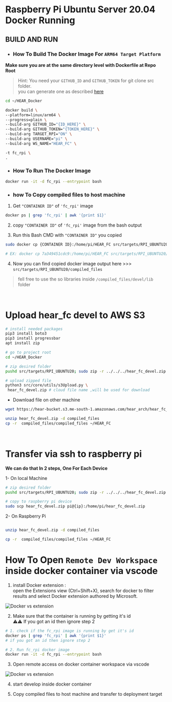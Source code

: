 # Raspberry Pi Ubuntu Server 20.04 Docker Running

## BUILD AND RUN

* ### How To Build The Docker Image For ```ARM64 Target Platform``` 


**Make sure you are at the same directory level with Dockerfile at Repo Root**

> Hint: You need your ```GITHUB_ID``` and ```GITHUB_TOKEN``` for git clone src folder.\
you can generate one as described [here](https://docs.github.com/en/authentication/keeping-your-account-and-data-secure/managing-your-personal-access-tokens)
```bash 
cd ~/HEAR_Docker

docker build \
--platform=linux/arm64 \
--progress=plain \
--build-arg GITHUB_ID="{ID_HERE}" \
--build-arg GITHUB_TOKEN="{TOKEN_HERE}" \
--build-arg TARGET_RPI="ON" \
--build-arg USERNAME="pi" \
--build-arg WS_NAME="HEAR_FC" \

-t fc_rpi \
.

```

- ### How To Run The Docker Image

```bash 
docker run -it -d fc_rpi --entrypoint bash
```


- ### how To Copy compiled files to host machine
1. Get ```"CONTAINER ID"``` of ```'fc_rpi'``` image
```bash 
docker ps | grep 'fc_rpi' | awk '{print $1}'
```

2. copy ```"CONTAINER ID"``` of ```'fc_rpi'``` image from the bash output

3. Run this Bash CMD with ```"CONTAINER ID"``` you copied
```bash
sudo docker cp {CONTAINER ID}:/home/pi/HEAR_FC src/targets/RPI_UBUNTU20/compiled_files

# EX: docker cp 7a349451cdc9:/home/pi/HEAR_FC src/targets/RPI_UBUNTU20/compiled_files

```

4. Now you can find copied docker image output here >>> ```src/targets/RPI_UBUNTU20/compiled_files```

> fell free to use the so libraries inside ```/compiled_files/devel/lib``` folder

<br>

# Upload hear_fc devel to AWS S3

```bash
# install needed packages
pip3 install boto3
pip3 install progressbar
apt install zip

# go to project root
cd ~/HEAR_Docker

# zip desired folder
pushd src/targets/RPI_UBUNTU20; sudo zip -r ../../../hear_fc_devel.zip ./compiled_files; popd

# upload zipped file
python3 src/core/utils/s3Upload.py \
 hear_fc_devel.zip # cloud file name ,will be used for download


```
- Download file on other machine

```bash
wget https://hear-bucket.s3.me-south-1.amazonaws.com/hear_arch/hear_fc_devel.zip 

unzip hear_fc_devel.zip -d compiled_files
cp -r  compiled_files/compiled_files ~/HEAR_FC
```

<br>

# Transfer via ssh to raspberry pi

**We can do that In 2 steps, One For Each Device**

1- On local Machine

```bash
# zip desired folder
pushd src/targets/RPI_UBUNTU20; sudo zip -r ../../../hear_fc_devel.zip ./compiled_files; popd

# copy to raspberry pi device
sudo scp hear_fc_devel.zip pi@{ip}:/home/pi/hear_fc_devel.zip


```

2- On Raspberry Pi

``` bash

unzip hear_fc_devel.zip -d compiled_files

cp -r  compiled_files/compiled_files ~/HEAR_FC

```

# How To Open `Remote Dev Workspace` inside docker container via vscode

1. install Docker extension : \
 open the Extensions view (Ctrl+Shift+X), search for docker to filter results and select Docker extension authored by Microsoft.

![Docker vs extension](https://code.visualstudio.com/assets/docs/containers/overview/installation-extension-search.png)

2. Make sure that the container is running by getting it's id \
⚠️⚠️ If you got an id then ignore step 2
```bash
# 1. check if the fc_rpi image is running by get it's id
docker ps | grep 'fc_rpi' | awk '{print $1}'
# if you got an id then ignore step 2

# 2. Run fc_rpi docker image
docker run -it -d fc_rpi --entrypoint bash
```

3. Open remote access on docker container workspace via vscode

![Docker vs extension](/container_dev_instructions.gif)

4. start develop inside docker container 

5. Copy compiled files to host machine and transfer to deployment target

